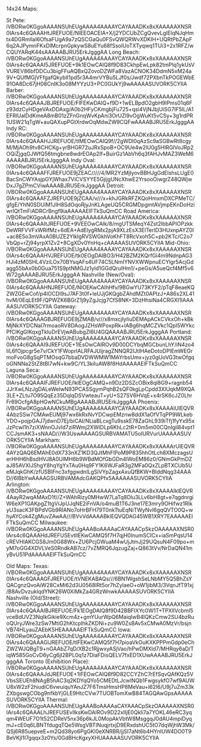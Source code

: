 14x24 Maps:

St Pete: 
iVBORw0KGgoAAAANSUhEUgAAAA4AAAAYCAYAAADKx8xXAAAAAXNSR0IArs4c6QAAAHtJREFUOE/NlEEOACEIA+X/j2YDCUbZCgQvevLglEIqNJqHmtx4DGRmllaI6OfsaFUgA9a7zQSCGaQu0FSvQWQRWvXDKIH+UQRtPbZApF6q2AJPymnFKxDlMcrpnGpkywS8uEYu68fSsolUoTXTyqwq1TUi3+2x1RFZ/wCQUYARqK44sAAAAABJRU5ErkJgggAA
Long Beach:
iVBORw0KGgoAAAANSUhEUgAAAA4AAAAYCAYAAADKx8xXAAAAAXNSR0IArs4c6QAAAI5JREFUOE+9k1EOwCAIQ8f9D83CkhpEwLpk82tmPIq1ykUsVVUREV86bfDDCu3bigFFuAQBxQZovoDZWFa8VazACNOK34DdmN5xM24a9V+QUfMGjVFfgafQkybII1pd5r3A4mrVYBu5LJf0s/Jwdf72PXbnTkPOGEWbE91OA8Dc67jH08CnIK3o08MYYzU3+PC0GUkYj9wAAAAASUVORK5CYIIA
Barber:
iVBORw0KGgoAAAANSUhEUgAAAA4AAAAYCAYAAADKx8xXAAAAAXNSR0IArs4c6QAAAJBJREFUOE/FlFEKwDAIQ+f9D+1wELBpdO2gbH9lPms01q6Fz93dzCyHDgeVAxDDAxg/A0b2HFyCKmgbjFu725+qsi4VjNJbjUiSG7IF5lL/A1EFRlUaIDdKmeA8mB01zZFnGnqWvKpAni3OrUZl9vOgWuKt5vCSy+3g1rdPR1USW21qTgW+auQAXupPGtXrdwOqMdwZW9CQFwAAAABJRU5ErkJgggAA
Indy RC:
iVBORw0KGgoAAAANSUhEUgAAAA4AAAAYCAYAAADKx8xXAAAAAXNSR0IArs4c6QAAAHJJREFUOE/tlMEOwCAIQ9f//2gWDl0qAzSc9aSGBwRt8cgyM/MjAOh9tv8CHCKg+yrBHGR72uJRxSpoB+OC9Ue4w2lU0g5HlRGlVoJRp2OQiZjgqGJWfQ56tmgbne8wdrEOAp2If+BuirGz1AbVh6q3fAHJvMAZ3WeM6AAAAABJRU5ErkJgggAA
Indy Oval:
iVBORw0KGgoAAAANSUhEUgAAAA4AAAAYCAYAAADKx8xXAAAAAXNSR0IArs4c6QAAAFFJREFUOE9jZEAC/////4/MR2YzMjIyovBBHJgGdElshsLUgE0BacSnCWYAsjpGYjWhax7ViCVSYYE5GjijgUNcXhwE2YrsooOiwgrZ48QWjwDxJ7gZPmCViwAAAABJRU5ErkJgggAA
Detroit:
iVBORw0KGgoAAAANSUhEUgAAAA4AAAAYCAYAAADKx8xXAAAAAXNSR0IArs4c6QAAAFZJREFUOE9jZCAA/v///x+khJGRkRFZKQoHmxmDXCPMeTC/gfgE/YhN0SDUiM1JIH8SdOqoRjyJnKLAgeUQ5CRGMDpgmtAVjmpEKnDoHziwrIQtTmFiADRCrBngf9iaAAAAAElFTkSuQmCC
Road America:
iVBORw0KGgoAAAANSUhEUgAAAA4AAAAYCAYAAADKx8xXAAAAAXNSR0IArs4c6QAAAItJREFUOE+9VEEOwCAIk/8/mgUTSMeqY4Zst2lbbAPIOPzkkDeWRFVVFxWRifMz+6dEA+AdElygRMx2pjA9XLzEsX3ElTerlD3HUxnpAYZ0I+ac8E5o3mVAxA0BUZE2YlkIgRVSWGkhVoKhFT8RcVxoh5C+pb2KTc/C2o7VbQp+rZj94yrpX1Zv2+8CgXDv0YnHq+cAAAAASUVORK5CYIIA
Mid-Ohio:
iVBORw0KGgoAAAANSUhEUgAAAA4AAAAYCAYAAADKx8xXAAAAAXNSR0IArs4c6QAAAHVJREFUOE/tk0EOgDAIBO3/H42BZM2KQrfGi4m9NdnpAG3HJi4zM0SHL4VziLOx70BYsqAFs4UF74C5LNmIYNVXWWpnuECYlgr5AcjGdagg55bAx0b0Gua751S9ptNMGJz1yld1GGdQruIHm1/+peGs/A5ueQcf4Mf5v6W72gAAAABJRU5ErkJgggAA
Nashville (New/Oval):
iVBORw0KGgoAAAANSUhEUgAAAA4AAAAYCAYAAADKx8xXAAAAAXNSR0IArs4c6QAAAHNJREFUOE/NlOEKwCAIhHfv/9BGwYU73KYF2/pTqF8eaeKQZWZGEwCof/p4IOCDI9sJ7AF3t0f+IeUJjGKQgbZAhdMZt0APlzJ+A86s2XL41hvM/0EqLEt9F/QPWZK6BGrZ1j9yZgJcjg7CfS8NK+3DzHhsiNa4CRGXI1IAAAAASUVORK5CYIIA
Gateway:
iVBORw0KGgoAAAANSUhEUgAAAA4AAAAYCAYAAADKx8xXAAAAAXNSR0IArs4c6QAAAGBJREFUOE9jZMAB/v///x8mxcjIyIiuDEMApACkCVkxOh+kBkMjNkXYDCNaI7rmoaoRV8DAogJZHsWPoxpRk+IABg6hqMCZVkc1QpI5WYkcPfCIKgGIKqxgTkIuDrEVjwABubgZl6U4GQAAAABJRU5ErkJgggAA
Portland:
iVBORw0KGgoAAAANSUhEUgAAAA4AAAAYCAYAAADKx8xXAAAAAXNSR0IArs4c6QAAAI9JREFUOE+1lEsOwCAIROv9D00DCYbqMGCbunLhY/iN4zo4IiL6fOjpcgr5e7v/CkY1FWoprlALRFAJUijragZNNQR2IJtlHAeDotoDPIEmWEGrmoFvoG8gSqPTMOsqG7bbaDVDWWMW1MAYrbsUmx+jyz0gUoVG3twOfgqoGNNNa2StZ8tBl7wN+kw9C/YL3kiIuAW8f8HdAAAAAElFTkSuQmCC
Laguna Seca:
iVBORw0KGgoAAAANSUhEUgAAAA4AAAAYCAYAAADKx8xXAAAAAXNSR0IArs4c6QAAAIFJREFUOE/lklEOgCAMQ+n9Dz2DSZcOBix8ql8G9+ragnb54JJrXwLNzJgDALeWelwN93PCASSgymPqhB2sQF0kgLpCpdd3XlUqkM9XQA3LE+ZLtu7O95QqEz35DqlqDSVwteauT+yU+S27SV6HVqE+x4rSK6cJZ0LhrFr69OcfgA8pHGwNCkuMBgAAAABJRU5ErkJgggAA
Phoenix:
iVBORw0KGgoAAAANSUhEUgAAAA4AAAAYCAYAAADKx8xXAAAAlUlEQVR4AbzSSw7CMAwEUMj97wx6kRxNvYDCwpEMznw8ddX1aOfVTqPP9WLkebYDO+pojpGAJ7jdwnD7Ej/biCAI/NLiaBLcxgTu9sskE78ZaGhL939iTfj1fyYx95xJzPcwl1h7ziXWnnOJvld7ziRWmj2XWIDLp6KhLc2tR+0m5m00CQnIgil84vpt1CCJsmAK3+sNAAD///W3UswAAAAGSURBVAMATU5oIURVurUAAAAASUVORK5CYIIA
Markham:
iVBORw0KGgoAAAANSUhEUgAAAA4AAAAYCAYAAADKx8xXAAAArUlEQVR4AYzQAQ6EMAhE0dX733nXZ1KD3QJtMhFlPoM9P835hhOtLch8XMczagsUerHHH6hBsdHVJ8A0UlMH6b9WBdMOfGbGDn4lWoEM86z0/GNmGkPmDZaJ85AVXIJShgY8hqYgYxTAu0Hq9FY1K6WJFaR3g2MFa0QxZLpBTXCUb5UeMJqkGhK/zfUSBIFnc3xfggwdnILgSiVYpZagxAxuQfBKW+BIddNqg34AAAD//6lBbYwAAAAGSURBVAMAdcGAKQPfx5AAAAAASUVORK5CYIIA
Arlington:
iVBORw0KGgoAAAANSUhEUgAAAA4AAAAYCAYAAADKx8xXAAAAlklEQVR4AayR2wqAMAxD1f//Z+WAhRizy0MHwW7LaTq8Dlu3LLv6bH8gt+e7qgdnrgiW6eXP1GAKpgZ1tgViJpUJqNE2iFnVA/o4muB1T6J3ne17E3mry9OHifwz1RIkyU3sacK3FBPdVGb9RlANo7oHrBFH79T0nkTtuEqNiTWyNvI6gqQVTO0Q+whyAYCok4ZgMuvZAwAA///BVvVdAAAABklEQVQDAG45WB1XRY7EAAAAAElFTkSuQmCC
Milwaukee:
iVBORw0KGgoAAAANSUhEUgAAABoAAAAaCAYAAACpSkzOAAAAAXNSR0IArs4c6QAAAHdJREFUSEvtllEKwCAMQ5f7H7qjH0InumSCICx+iaSmPqsU14cREVHlAKCGS8Jm0G88Wx+ZU6PcjGWuaM4wUjJtmJj29UQsuN4F09po+myM7oGG4XDVLVeS0RndkAB7cz/7vZMRQ6JqzugZaj+Q863tVv/NrDaQN41myBvU51PdAAAAAElFTkSuQmCC

Old Maps:
Texas:
iVBORw0KGgoAAAANSUhEUgAAAA4AAAAYCAYAAADKx8xXAAAAAXNSR0IArs4c6QAAAGFJREFUOE/tVNEKABAQs///6BN1WgshSeLNbMY5Q5BhZsYQACgnzQvoAiW28CxMi62d3U0568IRt5or7hZyIaeO+oW1jibM3/3VqnJfT91xj/B8AvDvzuklqdYNK26W0XiMkZa4GRzWnwkAAAAASUVORK5CYIIA
Nashville (Old/Street):
iVBORw0KGgoAAAANSUhEUgAAAA4AAAAYCAYAAADKx8xXAAAAAXNSR0IArs4c6QAAAIBJREFUOE/Fk1EOgDAIQ8f9D42BBFIXYc0W1T+TPXllVcbmI5vceBdUVZ3NqIkGikie9Xcm4z+gmYUurWpQ6MaiqIwB4lQKzCmw2SU4bzRuoQUryJWre3zSw7MtiG2hKtcplhkZKDNi+zu9W0ZsBAv5xCMwA0MzVr/bsjnVB74HLyauZAEbK5HEAAAAAElFTkSuQmCC
Iowa:
iVBORw0KGgoAAAANSUhEUgAAAA4AAAAYCAYAAADKx8xXAAAAAXNSR0IArs4c6QAAAGlJREFUOE/tlFEKwCAMQ5f7H7pioaVkOuKXKPPPmGdp0eChZWZWJQBgT9+nGAAbZ7qD/XB2c1RjjwxyASjVao/hPwDMXld7/MHRqy6aD/TiqW585GoCvD6yCg6jI2BPL0q1z7DiaFDisQELV7fxED1XUwAAAABJRU5ErkJgggAA
Toronto (Exhibition Place):
iVBORw0KGgoAAAANSUhEUgAAAA4AAAAYCAYAAADKx8xXAAAAAXNSR0IArs4c6QAAAJdJREFUOE+1lFEOwCAIQ8f9D82CCYZhC7rEfSqvQAfKQz5VVbsSEUEh8NAgB5hAC3q2KDYqQYo5CMEDtLJcwINQb1FwgsykfO7wf9AUWU8xW2zF2hiudiC6vwuiquYAnJZ7F6TmsHmsHP8MeVau+l62I6/U9j7uZm33kZXbgswgCObg9nfkbYjGLE9HtcCVw7TUOBTomXwB84TAGQAwGpsAAAAASUVORK5CYIIA
Thermal:
iVBORw0KGgoAAAANSUhEUgAAABoAAAAaCAYAAACpSkzOAAAAAXNSR0IArs4c6QAAALhJREFUSEvllksKwDAIROv9D22xIIjE0Qkli7a7YOKL46eRC3yqqm4WEUF7O1t52CDReV5nx36p6kJL0MopAkVbtW8MsggqJ0dAU4mpiDyqmJ+cE0q6LBNTfdugqTQe5WsgVBTINuqjrtxjD9ERxdshUC5tO7dqWjhW3Mk/QSj6R85uepveE+m2Qd38yo6PgGKl0eXNRBR/jjSI7aNt6b4HYnIUW4DO0T9BeVKjl1I7gqqx3z0Ys/0GdBHcKgxyXHUAAAAASUVORK5CYIIA
